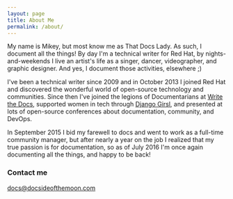 ```yaml
---
layout: page
title: About Me
permalink: /about/
---
```


My name is Mikey, but most know me as That Docs Lady. As such, I document all the things! By day I'm a technical writer for Red Hat, by nights-and-weekends I live an artist's life as a singer, dancer, videographer, and graphic designer. And yes, I document those activities, elsewhere ;)

I've been a technical writer since 2009 and in October 2013 I joined Red Hat and discovered the wonderful world of open-source technology and communities. Since then I've joined the legions of Documentarians at [Write the Docs](http://www.writethedocs.org/), supported women in tech through [Django Girsl](https://djangogirls.org/), and presented at lots of open-source conferences about documentation, community, and DevOps.

In September 2015 I bid my farewell to docs and went to work as a full-time community manager, but after nearly a year on the job I realized that my true passion is for documentation, so as of July 2016 I'm once again documenting all the things, and happy to be back!

### Contact me

[docs@docsideofthemoon.com](mailto:docs@docsideofthemoon.com)
